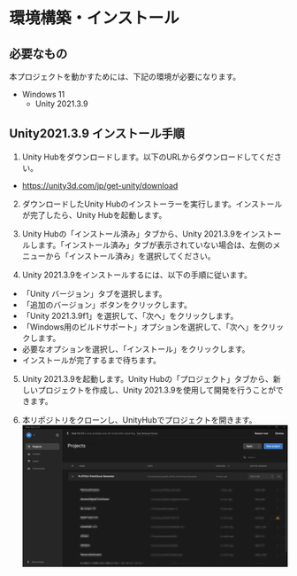 # 環境構築・インストール

## 必要なもの
本プロジェクトを動かすためには、下記の環境が必要になります。
- Windows 11
  - Unity 2021.3.9

## Unity2021.3.9 インストール手順

1. Unity Hubをダウンロードします。以下のURLからダウンロードしてください。

- https://unity3d.com/jp/get-unity/download

2. ダウンロードしたUnity Hubのインストーラーを実行します。インストールが完了したら、Unity Hubを起動します。

3. Unity Hubの「インストール済み」タブから、Unity 2021.3.9をインストールします。「インストール済み」タブが表示されていない場合は、左側のメニューから「インストール済み」を選択してください。

4. Unity 2021.3.9をインストールするには、以下の手順に従います。

- 「Unity バージョン」タブを選択します。
- 「追加のバージョン」ボタンをクリックします。
- 「Unity 2021.3.9f1」を選択して、「次へ」をクリックします。
- 「Windows用のビルドサポート」オプションを選択して、「次へ」をクリックします。
- 必要なオプションを選択し、「インストール」をクリックします。
- インストールが完了するまで待ちます。

5. Unity 2021.3.9を起動します。Unity Hubの「プロジェクト」タブから、新しいプロジェクトを作成し、Unity 2021.3.9を使用して開発を行うことができます。

6. 本リポジトリをクローンし、UnityHubでプロジェクトを開きます。
![sample-unityhub](../images/sample-unityhub.png) 
